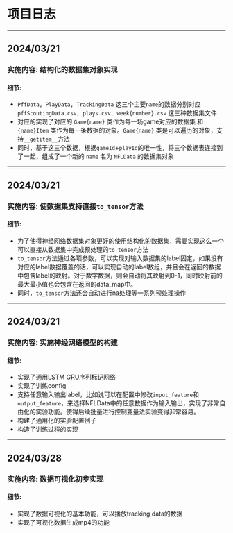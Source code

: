 # 项目日志

---

## 2024/03/21

### 实施内容: 结构化的数据集对象实现

#### 细节:
- `PffData, PlayData, TrackingData` 这三个主要`name`的数据分别对应 `pffScoutingData.csv, plays.csv, week{number}.csv` 这三种数据集文件
- 对应的实现了对应的 `Game{name}` 类作为每一场game对应的数据集 和 `{name}Item` 类作为每一条数据的对象。`Game{name}` 类是可以遍历的对象，支持`__getitem__`方法
- 同时，基于这三个数据，根据`gameId`+`playId`的唯一性，将三个数据表连接到了一起，组成了一个新的 `name` 名为 `NFLData` 的数据集对象

---

## 2024/03/21

### 实施内容: 使数据集支持直接`to_tensor`方法

#### 细节:
- 为了使得神经网络数据集对象更好的使用结构化的数据集，需要实现这么一个可以直接从数据集中完成预处理的`to_tensor`方法
- `to_tensor`方法通过各项参数，可以实现对输入数据集的label固定，如果没有对应的label数据覆盖的话，可以实现自动的label数组，并且会在返回的数据中包含label的映射。对于数字数据，则会自动将其映射到0-1，同时映射前的最大最小值也会包含在返回的data_map中。
- 同时，`to_tensor`方法还会自动进行na处理等一系列预处理操作

---

## 2024/03/21

### 实施内容: 实施神经网络模型的构建

#### 细节:
- 实现了通用LSTM GRU序列标记网络
- 实现了训练config
- 支持任意输入输出label，比如说可以在配置中修改`input_feature`和`output_feature`，来选择NFLData中的任意数据作为输入输出，实现了非常自由化的实验功能。使得后续批量进行控制变量法实验变得非常容易。
- 构建了通用化的实验配置例子
- 构造了训练过程的实现

---

## 2024/03/28

### 实施内容: 数据可视化初步实现

#### 细节:
- 实现了数据可视化的基本功能，可以播放tracking data的数据
- 实现了可视化数据生成mp4的功能
